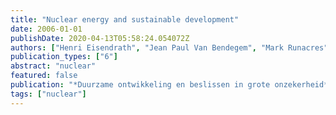 ```yaml
---
title: "Nuclear energy and sustainable development"
date: 2006-01-01
publishDate: 2020-04-13T05:58:24.054072Z
authors: ["Henri Eisendrath", "Jean Paul Van Bendegem", "Mark Runacres"]
publication_types: ["6"]
abstract: "nuclear"
featured: false
publication: "*Duurzame ontwikkeling en beslissen in grote onzekerheid*"
tags: ["nuclear"]
---
```


